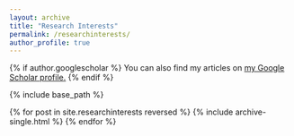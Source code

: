 ```yaml
---
layout: archive
title: "Research Interests"
permalink: /researchinterests/
author_profile: true
---
```


{% if author.googlescholar %}
  You can also find my articles on <u><a href="{{author.googlescholar}}">my Google Scholar profile</a>.</u>
{% endif %}

{% include base_path %}

{% for post in site.researchinterests reversed %}
  {% include archive-single.html %}
{% endfor %}
